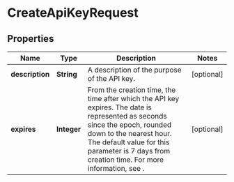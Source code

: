 

# CreateApiKeyRequest


## Properties

| Name | Type | Description | Notes |
|------------ | ------------- | ------------- | -------------|
|**description** | **String** | A description of the purpose of the API key. |  [optional] |
|**expires** | **Integer** | From the creation time, the time after which the API key expires. The date is represented as seconds since the epoch, rounded down to the nearest hour. The default value for this parameter is 7 days from creation time. For more information, see . |  [optional] |



